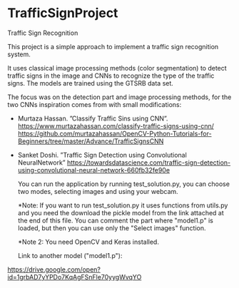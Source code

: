 # TrafficSignProject

Traffic Sign Recognition

This project is a simple approach to implement a traffic sign recognition system.

It uses classical image processing methods (color segmentation) to detect traffic signs in the image and CNNs to recognize the type of the traffic signs. The models are trained using the GTSRB data set. 

The focus was on the detection part and image processing methods, for the two CNNs inspiration comes from with small modifications: 
- Murtaza Hassan.
  ”Classify Traffic Sins using CNN”.
  https://www.murtazahassan.com/classify-traffic-signs-using-cnn/
  https://github.com/murtazahassan/OpenCV-Python-Tutorials-for-Beginners/tree/master/Advance/TrafficSignsCNN

- Sanket Doshi. ”Traffic Sign Detection using Convolutional NeuralNetwork” 
  https://towardsdatascience.com/traffic-sign-detection-using-convolutional-neural-network-660fb32fe90e
  
  You can run the application by running test_solution.py, you can choose two modes, selecting images and using your webcam.
  
  *Note: If you want to run test_solution.py it uses functions from utils.py and you need the download the pickle model from the link attached at the end of this file. You can comment the part where "model1.p" is loaded, but then you can use only the "Select images" function.
  
  *Note 2: You need OpenCV and Keras installed.
  
  Link to another model ("model1.p"):
  
https://drive.google.com/open?id=1grbAD7yYPDo7KqAgFSnFle70yygWvqYO
